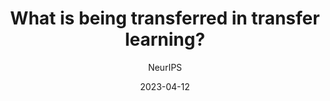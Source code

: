 ---
layout: seminar-post
title: "What is being transferred in transfer learning?"
subtitle: 'NeurIPS'
categories: Computer Vision
tags: [Representation]
date: 2023-04-12
pdf_url: 'https://drive.google.com/file/d/1eBkUOWzxpRqmnv5pkobb30NcE8BI033c/preview'
---